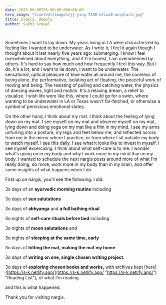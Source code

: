 ```yaml
---
date: 2020-06-08T05:00:00.000+00:00
hero_image: "/content/images/jj-ying-7JX0-bfiuxQ-unsplash.jpg"
title: Slowly, Deeply
author: Sukhi Grewal

---
```

Sometimes I want to lay down. My years living in LA were characterized by feeling like I wanted to be underwater. As I write it, I feel it again though I thought about it last nearly five years ago: submerging. I know I feel overwhelmed about everything, and if I'm honest, I am overwhelmed by others. It's hard to say how much and how frequently I feel this way. But I do, it's a lot, and I want to lie down, I want to be underwater. The sensational, optical pleasure of blue water all around me, the coolness of being alone, the performative, isolating act of floating, the peaceful work of moving and being. The resisting of pulling and catching water, the physics of dancing waves, light and motion. It's a relaxing dream, a relief to visualize. I wish life were like this, where I could go for a swim, where wanting to be underwater in LA or Texas wasn't far-fetched, or otherwise a symbol of pernicious emotional states.

On the other hand, I think about my mat. I think about the feeling of lying down on my mat. I see myself on my mat and observe myself on my mat, lying down and doing yoga on my mat like a film in my mind. I see my arms unfurling into a posture, my legs and feet below me, and reflected across from me in the mirror where I practice, or from where I sit outside my body to watch myself. I see this daily. I see what it looks like to invest in myself. I see myself excercising. I think about what self-care is to me. I wonder what's going on in my body and why I work more in my mind than in my body. I wanted to schedule the next nargis posts around more of what I'm really doing, do more, work more in my body than in my brain, and offer some insights of what happens when I do.

First up on nargis, you'll see the following. I did:

3o days of an **ayurvedic morning routine** including  

3o days of **sun salutations**

3o days of **abhyanga** and **a full bathing ritual**

3o nights of **self-care rituals before bed** including  

3o nights of **moon salutations** and  

3o nights of **sleeping at the same time, early**

3o days of **hitting the mat, making the mat my home**

3o days of **writing on one, single chosen writing project.**

3o days of **exploring chosen books and works,** with archives kept \[here\]([https://s-k.netlify.app/](https://s-k.netlify.app/ "https://s-k.netlify.app/") "Reading List"), of what I'm reading

and this is what happened.

Thank you for visiting nargis.
